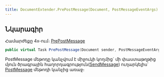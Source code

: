 ```yaml
---
title: DocumentExtender.PrePostMessage(Document, PostMessageEventArgs) մեթոդ
---
```


## Նկարագիր

Համարժեքը 4x-ում։ [PrePostMessage](https://armsoft.github.io/as4x-docs/HTM/ProgrGuide/ScriptProcs/DocExtenderEvents/PrePostMessage.html)

```c#
public virtual Task PrePostMessage(Document sender, PostMessageEventArgs args)
```

PostMessage մեթոդը կանչվում է միջուկի կողմից` մի փաստաթղթից մյուն ծրագրային հաղորդագրություն([SendMessage](../../../server_api/definitions/document/SendMessage.md)) ուղարկելիս՝ [PostMessage](../../../server_api/definitions/document/PostMessage.md) մեթոդի կանչից առաջ։

